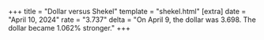 +++
title = "Dollar versus Shekel"
template = "shekel.html"
[extra]
date = "April 10, 2024"
rate = "3.737"
delta = "On April  9, the dollar was 3.698. The dollar became 1.062% stronger."
+++
